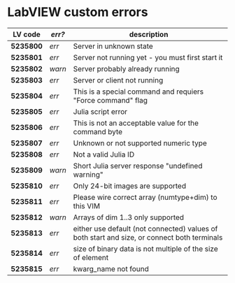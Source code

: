 # LabVIEW custom errors
LV code | _err?_ | description
------------ | ------------- | -------------
**5235800** | _err_ | Server in unknown state
**5235801** | _err_ | Server not running yet - you must first start it
**5235802** | _warn_ | Server probably already running
**5235803** | _err_ | Server or client not running
**5235804** | _err_ | This is a special command and requiers "Force command" flag
**5235805** | _err_ | Julia script error
**5235806** | _err_ | This is not an acceptable value for the command byte
**5235807** | _err_ | Unknown or not supported numeric type
**5235808** | _err_ | Not a valid Julia ID
**5235809** | _warn_ | Short Julia server response "undefined warning"
**5235810** | _err_ | Only 24-bit images are supported
**5235811** | _err_ | Please wire correct array (numtype+dim) to this VIM
**5235812** | _warn_ | Arrays of dim 1..3 only supported
**5235813** | _err_ | either use default (not connected) values of both start and size, or connect both terminals
**5235814** | _err_ | size of binary data is not multiple of the size of element
**5235815** | _err_ | kwarg_name not found
